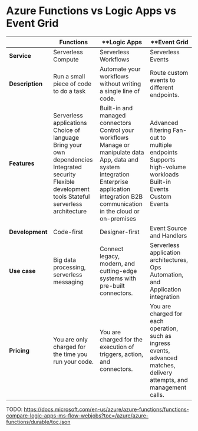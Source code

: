 # Azure Functions vs Logic Apps vs Event Grid



|                 | **Functions**                                                | **Logic Apps                                                 | ****Event Grid**                                             |
| --------------- | ------------------------------------------------------------ | ------------------------------------------------------------ | ------------------------------------------------------------ |
| **Service**     | Serverless Compute                                           | Serverless Workflows                                         | Serverless Events                                            |
| **Description** | Run a small piece of code to do a task                       | Automate your workflows without writing a single line of code. | Route custom events to different endpoints.                  |
| **Features**    | Serverless applications Choice of language Bring your own dependencies Integrated security Flexible development tools Stateful serverless architecture | Built-in and managed connectors Control your workflows Manage or manipulate data App, data and system integration Enterprise application integration B2B communication in the cloud or on-premises | Advanced filtering Fan-out to multiple endpoints Supports high-volume workloads Built-in Events Custom Events |
| **Development** | Code-first                                                   | Designer-first                                               | Event Source and Handlers                                    |
| **Use case**    | Big data processing, serverless messaging                    | Connect legacy, modern, and cutting-edge systems with pre-built connectors. | Serverless application architectures, Ops Automation, and Application integration |
| **Pricing**     | You are only charged for the time you run your code.         | You are charged for the execution of triggers, action, and connectors. | You are charged for each operation, such as ingress events, advanced matches, delivery attempts, and management calls. |



TODO: https://docs.microsoft.com/en-us/azure/azure-functions/functions-compare-logic-apps-ms-flow-webjobs?toc=/azure/azure-functions/durable/toc.json